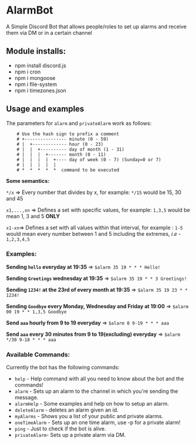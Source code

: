 # AlarmBot
A Simple Discord Bot that allows people/roles to set up alarms and receive them via DM or in a certain channel 

## Module installs:
- npm install discord.js
- npm i cron
- npm i mongoose
- npm i file-system
- npm i timezones.json

## Usage and examples

The parameters for `alarm` and `privateAlarm` work as follows:

```
    # Use the hash sign to prefix a comment
    # +---------------- minute (0 - 59)
    # |  +------------- hour (0 - 23)
    # |  |  +---------- day of month (1 - 31)
    # |  |  |  +------- month (0 - 11)
    # |  |  |  |  +---- day of week (0 - 7) (Sunday=0 or 7)
    # |  |  |  |  |
    # *  *  *  *  *  command to be executed
```

**Some semantics:**

`*/x` => Every number that divides by x, for example: `*/15`  would be 15, 30 and 45 

`x1,...,xn` => Defines a set with specific values, for example: `1,3,5` would be mean 1, 3 and 5 **ONLY**

`x1-xn`=>  Defines a set with all values within that interval, for example : `1-5` would mean every number between 1 and 5 including the extremes, *i.e* - `1,2,3,4,5`

### Examples:

**Sending `hello` everyday at 19:35** => `$alarm 35 19 * * * Hello!`

**Sending `Greetings` wednesday at 19:35** => `$alarm 35 19 * * 3 Greetings!`

**Sending `1234!` at the 23rd of every month at 19:35** => `$alarm 35 19 23 * * 1234!`

**Sending `Goodbye` every Monday, Wednesday and Friday at 19:00** => `$alarm  00 19 * * 1,3,5 Goodbye`

**Send `aaa` hourly from 9 to 19 everyday** => `$alarm 0 9-19 * * * aaa`

**Send `aaa` every 30 minutes from 9 to 19(excluding) everyday** => `$alarm */30 9-18 * * * aaa`

### Available Commands:

Currently the bot has the following commands:

- `help` - Help command with all you need to know about the bot and the commands!
- `alarm` - Sets up an alarm to the channel in which you're sending the message.
- `alarmHelp` - Some examples and help on how to setup an alarm.
- `deleteAlarm` - deletes an alarm given an id.
- `myAlarms` - Shows you a list of your public and private alarms.
- `oneTimeAlarm` - Sets up an one time alarm, use -p for a private alarm!
- `ping` - Just to check if the bot is alive.
- `privateAlarm`- Sets up a private alarm via DM.